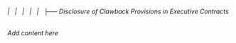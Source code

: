 ###### |   |   |   |   |   ├── Disclosure of Clawback Provisions in Executive Contracts

*Add content here*